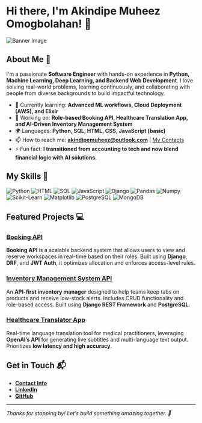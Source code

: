 
# Hi there, I'm Akindipe Muheez Omogbolahan! 👋

![Banner Image](https://www.canva.com/design/DAGUjzX2ktQ/9mE3mYu9ina7U7M11tsyuQ/view?utm_content=DAGUjzX2ktQ&utm_campaign=designshare&utm_medium=link2&utm_source=uniquelinks&utlId=h98f29f0cab)

## About Me 🚀

I'm a passionate **Software Engineer** with hands-on experience in **Python, Machine Learning, Deep Learning, and Backend Web Development**. I love solving real-world problems, learning continuously, and collaborating with people from diverse backgrounds to build impactful technology.

- 🌱 Currently learning: **Advanced ML workflows, Cloud Deployment (AWS), and Elixir**
- 🔭 Working on: **Role-based Booking API, Healthcare Translation App, and AI-Driven Inventory Management System**
- 🌍 Languages: **Python, SQL, HTML, CSS, JavaScript (basic)**
- 📫 How to reach me: **[akindipemuheez@outlook.com](mailto:akindipemuheez@outlook.com)** | [My Contacts](https://linktr.ee/akinscoded)
- ⚡ Fun fact: **I transitioned from accounting to tech and now blend financial logic with AI solutions.**

## My Skills 🧠

![Python](https://img.shields.io/badge/-Python-3776AB?style=flat-square&logo=python&logoColor=white)
![HTML](https://img.shields.io/badge/-HTML-E34F26?style=flat-square&logo=html5&logoColor=white)
![SQL](https://img.shields.io/badge/-SQL-4479A1?style=flat-square&logo=mysql&logoColor=white)
![JavaScript](https://img.shields.io/badge/-JavaScript-F7DF1E?style=flat-square&logo=javascript&logoColor=black)
![Django](https://img.shields.io/badge/-Django-092E20?style=flat-square&logo=django&logoColor=white)
![Pandas](https://img.shields.io/badge/-Pandas-150458?style=flat-square&logo=pandas&logoColor=white)
![Numpy](https://img.shields.io/badge/-NumPy-013243?style=flat-square&logo=numpy&logoColor=white)
![Scikit-Learn](https://img.shields.io/badge/-Scikit--Learn-F7931E?style=flat-square&logo=scikit-learn&logoColor=white)
![Matplotlib](https://img.shields.io/badge/-Matplotlib-11557C?style=flat-square&logo=matplotlib&logoColor=white)
![PostgreSQL](https://img.shields.io/badge/-PostgreSQL-336791?style=flat-square&logo=postgresql&logoColor=white)
![MongoDB](https://img.shields.io/badge/-MongoDB-47A248?style=flat-square&logo=mongodb&logoColor=white)

## Featured Projects 💻

### [Booking API](https://github.com/Akins-Coded/Booking_App_Api.git)

**Booking API** is a scalable backend system that allows users to view and reserve workspaces in real-time based on their roles. Built using **Django**, **DRF**, and **JWT Auth**, it optimizes allocation and enforces access-level rules.

### [Inventory Management System API](https://github.com/Akins-Coded/Inventory-Management-Api.git)

An **API-first inventory manager** designed to help teams keep tabs on products and receive low-stock alerts. Includes CRUD functionality and role-based access. Built using **Django REST Framework** and **PostgreSQL**.

### [Healthcare Translator App](https://healthcare-translator-app.vercel.app/)

Real-time language translation tool for medical practitioners, leveraging **OpenAI’s API** for generating live subtitles and multi-language text output. Prioritizes **low latency and high accuracy**.

## Get in Touch 📬

- **[Contact Info](https://linktr.ee/akinscoded)**
- **[LinkedIn](https://www.linkedin.com/in/akinscoded)**
- **[GitHub](https://github.com/Akins-Coded)**

---

_Thanks for stopping by! Let’s build something amazing together. 🚀_
